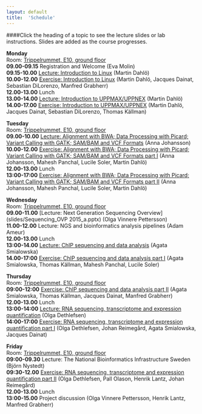 ```yaml
---
layout: default
title:  'Schedule'
---
```


####Click the heading of a topic to see the lecture slides or lab instructions. Slides are added as the course progresses.

**Monday**  
Room: [Trippelrummet, E10, ground floor](../common/images/bmc_map.jpg)   
**09.00-09.15** Registration and Welcome (Eva Molin)  
**09.15-10.00** [Lecture: Introduction to Linux](slides/dahlo-linux.pdf) (Martin Dahlö)  
**10.00-12.00** [Exercise: Introduction to Linux](labs/linux-intro) (Martin Dahlö, Jacques Dainat, Sebastian DiLorenzo, Manfred Grabherr)  
**12.00-13.00** Lunch  
**13.00-14.00** [Lecture: Introduction to UPPMAX/UPPNEX](slides/dahlo-uppmax.pdf) (Martin Dahlö)  
**14.00-17.00** [Exercise: Introduction to UPPMAX/UPPNEX](labs/uppmax-intro) (Martin Dahlö, Jacques Dainat, Sebastian DiLorenzo, Thomas Källman)   

**Tuesday**  
Room: [Trippelrummet, E10, ground floor](../common/images/bmc_map.jpg)   
**09.00-10.00** [Lecture: Alignment with BWA; Data Processing with Picard; Variant Calling with GATK; SAM/BAM and VCF Formats](slides/NGS_AJ_201511.pdf) (Anna Johansson)  
**10.00-12.00** [Exercise: Alignment with BWA; Data Processing with Picard; Variant Calling with GATK; SAM/BAM and VCF Formats part I](labs/resequencing-analysis) (Anna Johansson, Mahesh Panchal, Lucile Soler, Martin Dahlö)  
**12.00-13.00** Lunch  
**13:00-17:00** [Exercise: Alignment with BWA; Data Processing with Picard; Variant Calling with GATK; SAM/BAM and VCF Formats part II](labs/resequencing-analysis) (Anna Johansson, Mahesh Panchal, Lucile Soler, Martin Dahlö)  

**Wednesday**  
Room: [Trippelrummet, E10, ground floor](../common/images/bmc_map.jpg)  
**09.00-11.00** [Lecture: Next Generation Sequencing Overview](slides/Sequencing_OVP 2015_a.pptx) (Olga Vinnere Pettersson)  
**11.00-12.00** Lecture: NGS and bioinformatics analysis pipelines (Adam Ameur)  
**12.00-13.00** Lunch  
**13:00-14.00** [Lecture: ChIP sequencing and data analysis](slides/Smialowska_chipseq_27i2016.pdf) (Agata Smialowska)  
**14.00-17:00** [Exercise: ChIP sequencing and data analysis part I](labs/chipseq_pract_1601_v4.pdf) (Agata Smialowska, Thomas Källman, Mahesh Panchal, Lucile Soler)

**Thursday**  
Room: [Trippelrummet, E10, ground floor](../common/images/bmc_map.jpg)   
**09:00-12:00** [Exercise: ChIP sequencing and data analysis part II](labs/chipseq_pract_1601_v4.pdf) (Agata Smialowska, Thomas Källman, Jacques Dainat, Manfred Grabherr)  
**12.00-13.00** Lunch  
**13:00-14:00** [Lecture: RNA sequencing, transcriptome and expression quantification](slides/dethlefsen-RNAseq.pdf) (Olga Dethlefsen)   
**14:00-17:00** [Exercise: RNA sequencing, transcriptome and expression quantification part I](labs/rnaseqMapping) (Olga Dethlefsen, Johan Reimegård, Agata Smialowska, Jacques Dainat) 

**Friday**  
Room: [Trippelrummet, E10, ground floor](../common/images/bmc_map.jpg)   
**09:00-09.30** Lecture: The National Bioinformatics Infrastructure Sweden (Björn Nystedt)  
**09:30-12.00** [Exercise: RNA sequencing, transcriptome and expression quantification part II](labs/rnaseqDenovo) (Olga Dethlefsen, Pall Olason, Henrik Lantz, Johan Reimegård)  
**12.00-13.00** Lunch  
**13:00-15.00** Project discussion (Olga Vinnere Pettersson, Henrik Lantz, Manfred Grabherr)     
